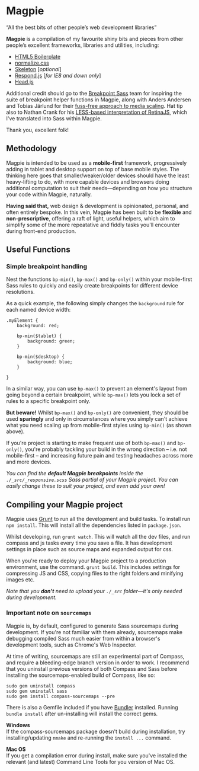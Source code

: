 # Magpie
&ldquo;All the best bits of other people&rsquo;s web development libraries&rdquo;

**Magpie** is a compilation of my favourite shiny bits and pieces from other people&rsquo;s excellent frameworks, libraries and utilities, including:

* [HTML5 Boilerplate](http://html5boilerplate.com/)
* [normalize.css](http://necolas.github.io/normalize.css/)
* [Skeleton](http://getskeleton.com) [_optional_]
* [Respond.js](https://github.com/scottjehl/Respond) [_for IE8 and down only_]
* [Head.js](http://headjs.com/)

Additional credit should go to the [Breakpoint Sass](http://breakpoint-sass.com/) team for inspiring the suite of breakpoint helper functions in Magpie, along with Anders Andersen and Tobias Järlund for their [fuss-free approach to media scaling](http://mobile.smashingmagazine.com/2013/09/16/responsive-images-performance-problem-case-study/). Hat tip also to Nathan Crank for his [LESS-based interpretation of RetinaJS](https://github.com/imulus/retinajs/tree/nathancrank-sass), which I've translated into Sass within Magpie.

Thank you, excellent folk!

## Methodology

Magpie is intended to be used as a **mobile-first** framework, progressively adding in tablet and desktop support on top of base mobile styles. The thinking here goes that smaller/weaker/older devices should have the least heavy-lifting to do, with more capable devices and browsers doing additional computation to suit their needs&mdash;depending on how you structure your code within Magpie, naturally.

**Having said that,** web design &amp; development is opinionated, personal, and often entirely bespoke. In this vein, Magpie has been built to be **flexible** and **non-prescriptive**, offering a raft of light, useful helpers, which aim to simplify some of the more repeatative and fiddly tasks you'll encounter during front-end production.

## Useful Functions

### Simple breakpoint handling

Nest the functions `bp-min()`, `bp-max()` and `bp-only()` within your mobile-first Sass rules to quickly and easily create breakpoints for different device resolutions.

As a quick example, the following simply changes the `background` rule for each named device width:

	.myElement {
		background: red;
		
		bp-min($tablet) {
			background: green;
		}
		
		bp-min($desktop) {
			background: blue;
		}
		
	}

In a similar way, you can use `bp-max()` to prevent an element's layout from going beyond a certain breakpoint, while `bp-max()` lets you lock a set of rules to a specific breakpoint only.

**But beware!** Whilst `bp-max()` and `bp-only()` are convenient, they should be used **sparingly** and only in circumstances where you simply can't achieve what you need scaling up from mobile-first styles using `bp-min()` (as shown above).

If you're project is starting to make frequent use of both `bp-max()` and `bp-only()`, you're probably tackling your build in the wrong direction &ndash; i.e. not mobile-first &ndash; and increasing future pain and testing headaches across more and more devices.

_You can find the **default Magpie breakpoints** inside the `./_src/_responsive.scss` Sass partial of your Magpie project. You can easily change these to suit your project, and even add your own!_

## Compiling your Magpie project

Magpie uses [Grunt](http://headjs.com/) to run all the development and build tasks. To install run `npm install`. This will install all the dependencies listed in `package.json`.

Whilst developing, run `grunt watch`. This will watch all the dev files, and run compass and js tasks every time you save a file. It has development settings in place such as source maps and expanded output for css.

When you're ready to deploy your Magpie project to a production environment, use the command. `grunt build`. This includes settings for compressing JS and CSS, copying files to the right folders and minifying images etc.

_Note that you **don't** need to upload your `./_src` folder—it's only needed during development._

### Important note on `sourcemaps`

Magpie is, by default, configured to generate Sass sourcemaps during development. If you're not familiar with them already, sourcemaps make debugging compiled Sass much easier from within a browser's development tools, such as Chrome's Web Inspector.

At time of writing, sourcemaps are still an experimental part of Compass, and require a bleeding-edge branch version in order to work. I recommend that you uninstall previous versions of both Compass and Sass before installing the sourcemaps-enabled build of Compass, like so:

`sudo gem uninstall compass`<br/>
`sudo gem uninstall sass`<br/>
`sudo gem install compass-sourcemaps --pre`

There is also a Gemfile included if you have [Bundler](http://bundler.io/) installed. Running `bundle install` after un-installing will install the correct gems.

**Windows**<br/>
If the compass-sourcemaps package doesn't build during installation, try installing/updating `nmake` and re-running the `install ...` command.

**Mac OS**<br/>
If you get a compilation error during install, make sure you've installed the relevant (and latest) Command Line Tools for you version of Mac OS.